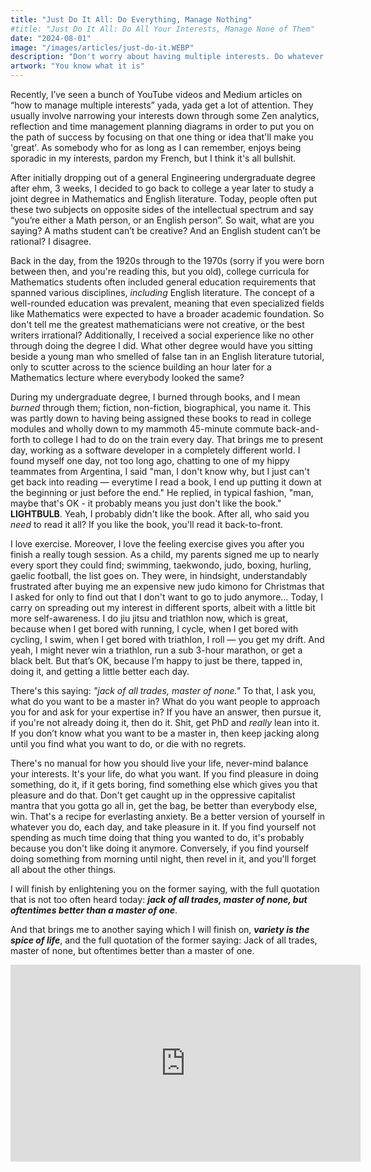 ```yaml
---
title: "Just Do It All: Do Everything, Manage Nothing"
#title: "Just Do It All: Do All Your Interests, Manage None of Them"
date: "2024-08-01"
image: "/images/articles/just-do-it.WEBP"
description: "Don't worry about having multiple interests. Do whatever you want, when you want to do it. Variety after all, is the spice of life."
artwork: "You know what it is"
---
```


Recently, I’ve seen a bunch of YouTube videos and Medium articles on “how to manage multiple interests” yada,
yada
get a lot of attention. They usually involve narrowing your interests down through some Zen analytics, reflection and
time management planning diagrams in order to put you on the path of success by focusing on that one thing or idea that'll make you 'great'.
As somebody who for as long as I can remember, enjoys being sporadic in my interests, pardon my French, but I think it's all bullshit.

After initially dropping out of a general Engineering undergraduate degree after ehm, 3 weeks, I decided to go back to
college a year later to study a joint degree in Mathematics and English literature. Today, people often put these two
subjects
on opposite sides of the intellectual spectrum and say “you’re either a Math person, or an English person”. So wait,
what
are you saying? A maths student can’t be creative? And an English student can’t be rational? I disagree.

Back in the day, from the 1920s through to the 1970s (sorry if you were born between then, and you're reading this, but
you old), college curricula for Mathematics students often included general education requirements that spanned various
disciplines, _including_ English literature. The concept of a well-rounded education was prevalent, meaning that even
specialized fields like Mathematics were expected to have a broader academic foundation. So don't tell me the greatest
mathematicians were not creative, or the best writers irrational? Additionally, I received a social experience like no
other through doing the degree I did. What other degree would have you sitting beside a young man who smelled of false
tan in
an English literature tutorial, only to scutter across to the science building an hour later for a Mathematics lecture
where
everybody looked the same?

During my undergraduate degree, I burned through books, and I mean _burned_ through them; fiction, non-fiction,
biographical, you name it. This was partly down to having being assigned these books to read in college modules and wholly down to my
mammoth 45-minute
commute back-and-forth to college I had to do on the train every day. That brings me to present day, working as a
software developer
in a completely different world. I found myself one day, not too long ago, chatting to one of my hippy
teammates from Argentina, I said "man, I don't know why, but I just can't get back into reading — everytime I read a
book, I end
up putting it down at the beginning or just before the end." He replied, in typical fashion, "man, maybe that's OK - it
probably means you just don't like the book." **LIGHTBULB**. Yeah, I probably didn't like the book. After all, who said
you _need_ to read it all? If you like the book, you'll read it back-to-front.

I love exercise. Moreover, I love the feeling exercise gives you after you finish a really tough session. As a child,
my parents signed me up to nearly every sport they could find; swimming, taekwondo, judo, boxing, hurling, gaelic
football, the list goes on. They were, in hindsight, understandably frustrated after buying me an expensive new judo
kimono for Christmas that I asked for only to find out that I don't want to go to judo anymore... Today, I carry on spreading
out my interest in different sports, albeit with a little bit more self-awareness. I do jiu jitsu and triathlon now,
which is great, because when I get bored with running, I cycle, when I get bored with cycling, I swim, when I get bored with triathlon,
I roll — you get my drift. And yeah, I might never win a triathlon, run a sub 3-hour marathon, or get a black belt. But that’s OK, because I’m happy to just be
there, tapped in, doing it, and getting a little better each day.

There's this saying: _"jack of all trades, master of none."_ To that, I ask you, what do you want to be a master
in? What do you want people to approach you for and ask for your expertise in? If you have an answer, then pursue it, if
you're not already doing it, then do it. Shit, get PhD and _really_ lean into it. If you don’t know what you want to be
a master in, then keep jacking along until you find what you want to do, or die with no regrets.

There's no manual for how you should live your life, never-mind balance your interests. It's your life, do what you
want. If you find pleasure in doing something, do it, if it gets boring, find something else which gives you that pleasure and do that.
Don't get caught up in the oppressive capitalist mantra that you gotta go all in, get the bag, be better than everybody
else, win. That's a recipe for everlasting anxiety. Be a better version of yourself in whatever you do, each day, and
take pleasure in it. If you find yourself not spending as much time doing that thing you wanted to do, it's probably because
you don't like doing it anymore. Conversely, if you find yourself doing something from morning until night, then revel
in it, and you'll forget all about the other things.

I will finish by enlightening you on the former saying, with the full quotation that is not too often heard today:
**_jack of all trades, master of none, but oftentimes better than a master of one_**.


[//]: # (Let me drop the full version of that old saying on you: "Jack of all trades, master of none, but oftentimes better than a master of one." Isn't that what we've been getting at? Don't let anyone tell you to narrow down your interests or manage your time more efficiently. Just do it all. Read half a book if you want. Switch sports when you get bored. Chase whatever sparks your curiosity. At the end of the day, it's your life - there's no manual, no right way to balance your interests. So be that jack of all trades, dabble in everything, and enjoy the variety. After all, that's not just the spice of life - it's the whole damn meal.)

And that brings me to another saying which I will finish on, _**variety is the spice of life**_, and the full quotation of the former saying:
Jack of all trades, master of none, but oftentimes better than a master of one.

<iframe width="560" height="315" src="https://www.youtube.com/embed/ZXsQAXx_ao0?si=IMCEZ3vnllkJfPqe" title="YouTube video player" frameborder="0" allow="accelerometer; autoplay; clipboard-write; encrypted-media; gyroscope; picture-in-picture; web-share" referrerpolicy="strict-origin-when-cross-origin" allowfullscreen></iframe>